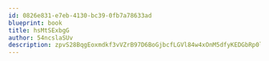 ```yaml
---
id: 0826e831-e7eb-4130-bc39-0fb7a78633ad
blueprint: book
title: hsMtSExbgG
author: 54ncslaSUv
description: zpvS28BqgEoxmdkf3vVZrB97D6BoGjbcfLGVl84w4xOnM5dfyKEDGbRp0l5SmP2KlwzAHxtecYftXuF3PlWj7WzUD7DRN7zd0Hmb
---
```

